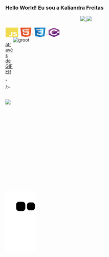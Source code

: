 ### Hello World! Eu sou a Kaliandra Freitas

<div align="center">
  <a href="https://github.com/kaliandra727">
  <img height="180em" src="https://github-readme-stats.vercel.app/api?username=Kaliandra727&show_icons=true&theme=cobalt&include_all_commits=true&count_private=true"/>
  <img height="180em" src="https://github-readme-stats.vercel.app/api/top-langs/?username=Kaliandra727&layout=compact&langs_count=7&theme=cobalt"/>
</div>
<div style="display: inline_block"><br>
  <img align="center" alt="Rafa-Js" height="30" width="40" src="https://raw.githubusercontent.com/devicons/devicon/master/icons/javascript/javascript-plain.svg">
  <img align="center" alt="Rafa-HTML" height="30" width="40" src="https://raw.githubusercontent.com/devicons/devicon/master/icons/html5/html5-original.svg">
  <img align="center" alt="Rafa-CSS" height="30" width="40" src="https://raw.githubusercontent.com/devicons/devicon/master/icons/css3/css3-original.svg">
  <img align="center" alt="Rafa-Csharp" height="30" width="40" src="https://raw.githubusercontent.com/devicons/devicon/master/icons/csharp/csharp-original.svg">
  <img align="right" alt="groot" src="<iframe src="https://gifer.com/embed/JSh" width=480 height=480.000 frameBorder="0" allowFullScreen></iframe><p><a href="https://gifer.com">através de GIFER</a></p>" />
</div> 
  
  ##
  
  <div> 
  <a href="https://www.instagram.com/kaliandra_freitas_pereira/" target="_blank"><img src="https://img.shields.io/badge/-Instagram-%23E4405F?style=for-the-badge&logo=instagram&logoColor=white" target="_blank"></a>
 
  ![Snake animation](https://github.com/rafaballerini/rafaballerini/blob/output/github-contribution-grid-snake.svg)
 
</div>
